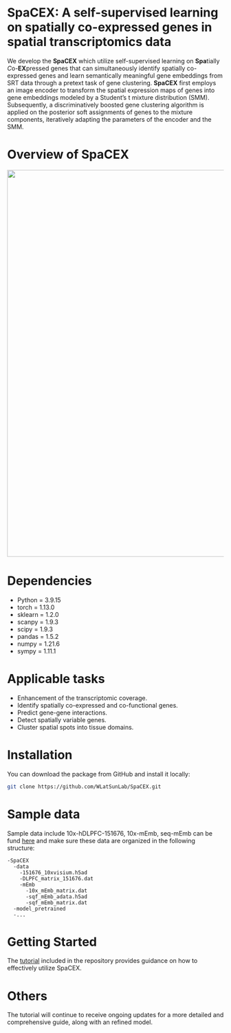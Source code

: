 # SpaCEX: A self-supervised learning on spatially co-expressed genes in spatial transcriptomics data
We develop the **SpaCEX** which utilize self-supervised learning on **Spa**tially *C*o-**EX**pressed genes that can simultaneously identify spatially co-expressed genes and learn semantically meaningful gene embeddings from SRT data through a pretext task of gene clustering. **SpaCEX** first employs an image encoder to transform the spatial expression maps of genes into gene embeddings modeled by a Student’s t mixture distribution (SMM). Subsequently, a discriminatively boosted gene clustering algorithm is applied on the posterior soft assignments of genes to the mixture components, iteratively adapting the parameters of the encoder and the SMM. 
# Overview of SpaCEX

<p align="center">
  <img src="https://github.com/WLatSunLab/SpaCEX/assets/121435520/01cde816-a104-49fe-a875-abc34f6aac1e" width="900">
</p>

# Dependencies
* Python = 3.9.15
* torch = 1.13.0
* sklearn = 1.2.0
* scanpy = 1.9.3
* scipy = 1.9.3
* pandas = 1.5.2
* numpy = 1.21.6
* sympy = 1.11.1


# Applicable tasks
* Enhancement of the transcriptomic coverage.
* Identify spatially co-expressed and co-functional genes.
* Predict gene-gene interactions.
* Detect spatially variable genes.
* Cluster spatial spots into tissue domains.

# Installation
You can download the package from GitHub and install it locally:
```bash
git clone https://github.com/WLatSunLab/SpaCEX.git
```
# Sample data
Sample data include 10x-hDLPFC-151676, 10x-mEmb, seq-mEmb can be fund [here](https://drive.google.com/drive/folders/1C3Gk-HVYp2dQh4id8H68M9p8IWEOIut_?usp=drive_link) and make sure these data are organized in the following structure:
```
-SpaCEX
  -data
    -151676_10xvisium.h5ad
    -DLPFC_matrix_151676.dat
    -mEmb
      -10x_mEmb_matrix.dat
      -sqf_mEmb_adata.h5ad
      -sqf_mEmb_matrix.dat
  -model_pretrained
  -...

```
# Getting Started
The [tutorial](SpaCEX_ETC.ipynb) included in the repository provides guidance on how to effectively utilize SpaCEX.
# Others
The tutorial will continue to receive ongoing updates for a more detailed and comprehensive guide, along with an refined model.

